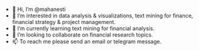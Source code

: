 - 👋 Hi, I’m @mahanesti
- 👀 I’m interested in data analysis & visualizations, text mining for finance, financial strategy & project management.
- 🌱 I’m currently learning text mining for financial analysis.
- 💞️ I’m looking to collaborate on financial research topics.
- 📫 To reach me please send an email or telegram message.

<!---
mahanesti/mahanesti is a ✨ special ✨ repository because its `README.md` (this file) appears on your GitHub profile.
You can click the Preview link to take a look at your changes.
--->
